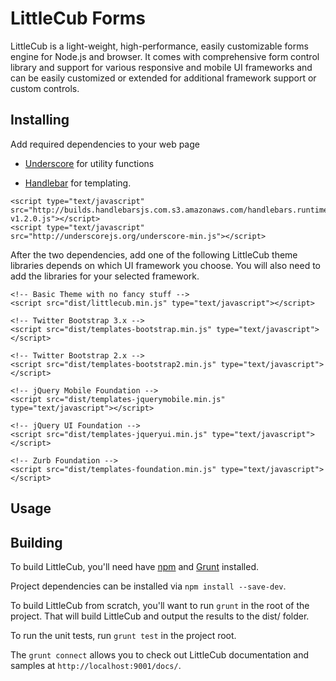 LittleCub Forms
===============

LittleCub is a light-weight, high-performance, easily customizable forms engine for Node.js and browser. It comes with comprehensive form control library and support for various responsive and mobile UI frameworks and can be easily customized or extended for additional framework support or custom controls.

Installing
----------

Add required dependencies to your web page

* [Underscore](http://underscorejs.org/) for utility functions

* [Handlebar](http://handlebarsjs.com/) for templating.

```
<script type="text/javascript" src="http://builds.handlebarsjs.com.s3.amazonaws.com/handlebars.runtime-v1.2.0.js"></script>
<script type="text/javascript" src="http://underscorejs.org/underscore-min.js"></script>
```

After the two dependencies, add one of the following LittleCub theme libraries depends on which UI framework you choose.
You will also need to add the libraries for your selected framework.

```
<!-- Basic Theme with no fancy stuff -->
<script src="dist/littlecub.min.js" type="text/javascript"></script>

<!-- Twitter Bootstrap 3.x -->
<script src="dist/templates-bootstrap.min.js" type="text/javascript"></script>

<!-- Twitter Bootstrap 2.x -->
<script src="dist/templates-bootstrap2.min.js" type="text/javascript"></script>

<!-- jQuery Mobile Foundation -->
<script src="dist/templates-jquerymobile.min.js" type="text/javascript"></script>

<!-- jQuery UI Foundation -->
<script src="dist/templates-jqueryui.min.js" type="text/javascript"></script>

<!-- Zurb Foundation -->
<script src="dist/templates-foundation.min.js" type="text/javascript"></script>
```

Usage
-----

Building
--------

To build LittleCub, you'll need have [npm](https://npmjs.org/‎) and [Grunt](http://gruntjs.com/getting-started) installed.

Project dependencies can be installed via `npm install --save-dev`.

To build LittleCub from scratch, you'll want to run `grunt`
in the root of the project. That will build LittleCub and output the
results to the dist/ folder.

To run the unit tests, run `grunt test` in the project root.

The `grunt connect` allows you to check out LittleCub documentation and samples at `http://localhost:9001/docs/`.
